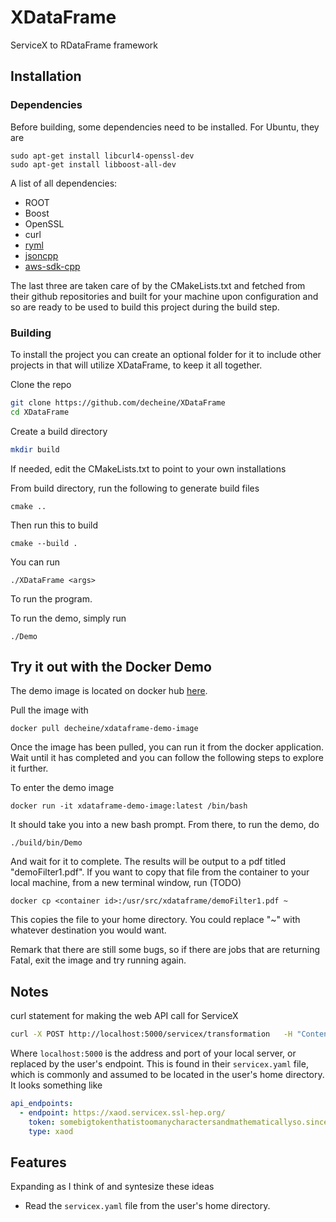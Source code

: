 # XDataFrame
ServiceX to RDataFrame framework

## Installation

### Dependencies

Before building, some dependencies need to be installed. For Ubuntu, they are

```
sudo apt-get install libcurl4-openssl-dev
sudo apt-get install libboost-all-dev
```

A list of all dependencies:

- ROOT
- Boost
- OpenSSL
- curl
- [ryml](https://github.com/biojppm/rapidyaml)
- [jsoncpp](https://github.com/open-source-parsers/jsoncpp)
- [aws-sdk-cpp](https://github.com/aws/aws-sdk-cpp)

The last three are taken care of by the CMakeLists.txt and fetched from their github repositories and built for your machine upon configuration and so are ready to be used to build this project during the build step.

### Building

To install the project you can create an optional folder for it to include other projects in that will utilize XDataFrame, to keep it all together.

Clone the repo

```bash
git clone https://github.com/decheine/XDataFrame
cd XDataFrame
```

Create a build directory

```bash
mkdir build
```

If needed, edit the CMakeLists.txt to point to your own installations 

From build directory, run the following to generate build files

```
cmake ..
```

Then run this to build

```
cmake --build .
```

You can run 
```
./XDataFrame <args>
```
To run the program.

To run the demo, simply run

```
./Demo
```

## Try it out with the Docker Demo

The demo image is located on docker hub [here](https://hub.docker.com/repository/docker/decheine/xdataframe-demo-image).

Pull the image with 

```
docker pull decheine/xdataframe-demo-image
```


Once the image has been pulled, you can run it from the docker application. Wait until it has completed and you can follow the following steps to explore it further.


To enter the demo image

```
docker run -it xdataframe-demo-image:latest /bin/bash
```

It should take you into a new bash prompt. From there, to run the demo, do

```
./build/bin/Demo
```

And wait for it to complete. The results will be output to a pdf titled "demoFilter1.pdf". If you want to copy that file from the container to your local machine, from a new terminal window, run (TODO)

```
docker cp <container id>:/usr/src/xdataframe/demoFilter1.pdf ~
```

This copies the file to your home directory. You could replace "~" with whatever destination you would want.

Remark that there are still some bugs, so if there are jobs that are returning Fatal, exit the image and try running again.

## Notes

curl statement for making the web API call for ServiceX
```bash
curl -X POST http://localhost:5000/servicex/transformation   -H "Content-Type: application/json" -d submit_requst.json
```
Where `localhost:5000` is the address and port of your local server, or replaced by the user's endpoint. This is found in their `servicex.yaml` file, which is commonly and assumed to be located in the user's home directory. It looks something like

```yaml
api_endpoints:
  - endpoint: https://xaod.servicex.ssl-hep.org/
    token: somebigtokenthatistoomanycharactersandmathematicallyso.sinceanysecuritykeyinacryptographicsystema277characterkeyisdefinitelyoverkillthenagainicouldbewrongsincemylevelofknowledgeofcryptographyislimitedatbesttheonlyreasonthisstringexistsatallisbecauseifoundwritingthisveryamusing
    type: xaod
```







## Features
Expanding as I think of and syntesize these ideas
- Read the `servicex.yaml` file from the user's home directory.

